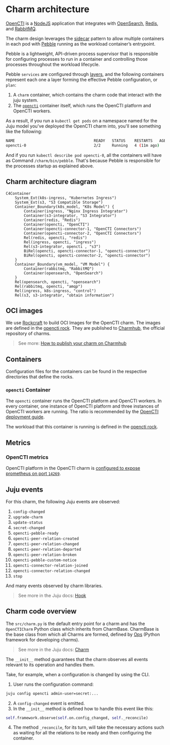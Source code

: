 # Charm architecture

[OpenCTI](https://filigran.io/solutions/open-cti/) is a 
[NodeJS](https://nodejs.org/en) application that integrates with 
[OpenSearch](https://opensearch.org/), [Redis](https://redis.io/), and 
[RabbitMQ](https://www.rabbitmq.com/).

The charm design leverages the [sidecar](https://kubernetes.io/blog/2015/06/the-distributed-system-toolkit-patterns/#example-1-sidecar-containers)
pattern to allow multiple containers in each pod with 
[Pebble](https://juju.is/docs/sdk/pebble) running as the workload container’s 
entrypoint.

Pebble is a lightweight, API-driven process supervisor that is responsible for
configuring processes to run in a container and controlling those
processes throughout the workload lifecycle.

Pebble `services` are configured through [layers](https://github.com/canonical/pebble#layer-specification), 
and the following containers represent each one a layer forming the effective 
Pebble configuration, or `plan`:

1. A `charm` container, which contains the charm code that interact with the juju system.
2. The [`opencti`](https://filigran.io/solutions/open-cti/) container itself, which runs the OpenCTI platform and OpenCTI workers.

As a result, if you run a `kubectl get pods` on a namespace named for the Juju 
model you've deployed the OpenCTI charm into, you'll see something like the 
following:

```bash
NAME                                   READY   STATUS    RESTARTS   AGE
opencti-0                              2/2     Running   4 (11m ago)   3h20m
```

And if you run `kubectl describe pod opencti-0`, all the containers will have 
as Command ```/charm/bin/pebble```. That's because Pebble is responsible for
the processes startup as explained above.

## Charm architecture diagram

```mermaid
C4Container
    System_Ext(k8s-ingress, "Kubernetes Ingress")
    System_Ext(s3, "S3 Compatible Storage")
    Container_Boundary(k8s_model, "K8s Model") {
        Container(ingress, "Nginx Ingress Integrator")
        Container(s3-integrator, "S3 Integrator")
        Container(redis, "Redis")
        Container(opencti, "OpenCTI")
        Container(opencti-connector-1, "OpenCTI Connectors")
        Container(opencti-connector-2, "OpenCTI Connectors")
        Rel(redis, opencti, "redis")
        Rel(ingress, opencti, "ingress")
        Rel(s3-integrator, opencti , "s3")
        BiRel(opencti, opencti-connector-1, "opencti-connector")
        BiRel(opencti, opencti-connector-2, "opencti-connector")
    }
    Container_Boundary(vm_model, "VM Model") {
        Container(rabbitmq, "RabbitMQ")
        Container(opensearch, "OpenSearch")
    }
    Rel(opensearch, opencti, "opensearch")
    Rel(rabbitmq, opencti, "amqp")
    Rel(ingress, k8s-ingress, "control")
    Rel(s3, s3-integrator, "obtain information")
```

## OCI images

We use [Rockcraft](https://canonical-rockcraft.readthedocs-hosted.com/en/latest/) to build OCI Images for the OpenCTI charm. 
The images are defined in the [opencti rock](https://github.com/canonical/opencti-operator/blob/main/opencti_rock/rockcraft.yaml).
They are published to [Charmhub](https://charmhub.io/), the official repository of charms.

> See more: [How to publish your charm on Charmhub](https://juju.is/docs/sdk/publishing)

## Containers

Configuration files for the containers can be found in the respective directories that define the rocks.

### `opencti` Container

The `opencti` container runs the OpenCTI platform and OpenCTI workers.
In every container, one instance of OpenCTI platform and three instances of 
OpenCTI workers are running. The ratio is recommended by the [OpenCTI deployment guide](https://docs.opencti.io/latest/deployment/clustering/).

The workload that this container is running is defined in the [opencti rock](https://github.com/canonical/opencti-operator/blob/main/opencti_rock/rockcraft.yaml).

## Metrics

### OpenCTI metrics

OpenCTI platform in the OpenCTI charm is [configured to expose prometheus on port `14269`](https://docs.opencti.io/latest/deployment/configuration/#telemetry). 
 
## Juju events

For this charm, the following Juju events are observed:

1. `config-changed`
2. `upgrade-charm`
3. `update-status`
4. `secret-changed`
5. `opencti-pebble-ready`
6. `opencti-peer-relation-created`
7. `opencti-peer-relation-changed`
8. `opencti-peer-relation-departed`
9. `opencti-peer-relation-broken`
10. `opencti-pebble-custom-notice`
11. `opencti-connector-relation-joined`
12. `opencti-connector-relation-changed`
13. `stop`

And many events observed by charm libraries.

> See more in the Juju docs: [Hook](https://juju.is/docs/sdk/event)

## Charm code overview

The `src/charm.py` is the default entry point for a charm and has the 
`OpenCTICharm` Python class which inherits from CharmBase. CharmBase is the 
base class from which all Charms are formed, defined by [Ops](https://juju.is/docs/sdk/ops) 
(Python framework for developing charms).

> See more in the Juju docs: [Charm](https://canonical-juju.readthedocs-hosted.com/en/latest/user/reference/charm/)

The `__init__` method guarantees that the charm observes all events relevant to its operation and handles them.

Take, for example, when a configuration is changed by using the CLI.

1. User runs the configuration command:
```bash
juju config opencti admin-user=secret:...
```
2. A `config-changed` event is emitted.
3. In the `__init__` method is defined how to handle this event like this:
```python
self.framework.observe(self.on.config_changed, self._reconcile)
```
4. The method `_reconcile`, for its turn, will take the necessary actions such as waiting for all the relations to be ready and then configuring the container.
